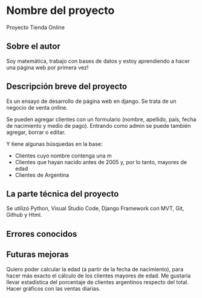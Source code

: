 # Nombre del proyecto

Proyecto Tienda Online


## Sobre el autor

Soy matemática, trabajo con bases de datos y estoy aprendiendo a hacer una página web por primera vez!


## Descripción breve del proyecto

Es un ensayo de desarrollo de página web en django. Se trata de un negocio de venta online. 

Se pueden agregar clientes con un formulario (nombre, apellido, país, fecha de nacimiento y medio de pago). Entrando como admin se puede también agregar, borrar o editar.

Y tiene algunas búsquedas en la base:

- Clientes cuyo nombre contenga una m
- Clientes que hayan nacido antes de 2005 y, por lo tanto, mayores de edad 
- Clientes de Argentina

## La parte técnica del proyecto

Se utilizó Python, Visual Studio Code, Django Framework con MVT, Git, Github y Html.


## Errores conocidos


## Futuras mejoras

Quiero poder calcular la edad (a partir de la fecha de nacimiento), para hacer más exacto el cálculo de los clientes mayores de edad. 
Me gustaría llevar estadística del porcentaje de clientes argentinos respecto del total. Hacer gráficos con las ventas diarias.